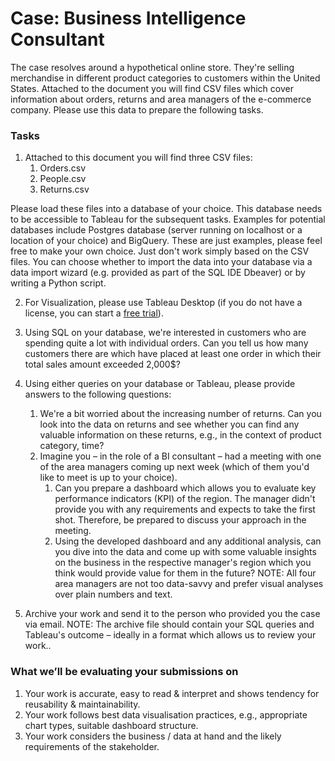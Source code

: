 # Case: Business Intelligence Consultant
The case resolves around a hypothetical online store. They're selling merchandise
in different product categories to customers within the United States. Attached to the document you will find CSV files
which cover information about orders, returns and area managers of the e-commerce company. Please use this data
to prepare the following tasks.

### Tasks

1. Attached to this document you will find three CSV files:
    1. Orders.csv
    2. People.csv
    3. Returns.csv

Please load these files into a database of your choice. This database needs to be accessible to Tableau for the subsequent tasks. 
Examples for potential databases include Postgres database (server running on localhost or a location of your choice) and BigQuery. These are just examples, please feel free to make your own choice. Just don't work simply based on the CSV files. You can choose whether to import the data into your database via a data import wizard (e.g. provided as part of the SQL IDE Dbeaver) or by writing a Python script.


2. For Visualization, please use Tableau Desktop (if you do not have a license, you can start a [free trial](https://www.tableau.com/en-gb/products/trial)).


3. Using SQL on your database, we're interested in customers who are spending quite a lot with individual orders. Can you
tell us how many customers there are which have placed at least one order in which their
total sales amount exceeded 2,000$?
  
5. Using either queries on your database or Tableau, please provide answers to the following questions:
    1. We're a bit worried about the increasing number of returns. Can you look into the data
on returns and see whether you can find any valuable information on these returns, e.g., in
the context of product category, time?
    2. Imagine you – in the role of a BI consultant – had a meeting with one of the area managers
coming up next week (which of them you'd like to meet is up to your choice). 
       1. Can you prepare a dashboard which allows you to evaluate key performance indicators (KPI) of the region. The manager didn't provide you with any requirements and expects to take the first shot. Therefore, be prepared to discuss your approach in the meeting.
       2. Using the developed dashboard and any additional analysis, can you dive into the data and come up with some valuable insights on the business in the respective manager's region which you think would provide value for them in the future?
       NOTE: All four area managers are not too data-savvy and prefer visual analyses over plain numbers and text.


6. Archive your work and send it to the person who provided you the case via email.
   NOTE: The archive file should contain your SQL queries and Tableau's outcome – ideally in a format which allows us to review your work..
   
### What we’ll be evaluating your submissions on

1. Your work is accurate, easy to read & interpret and shows tendency for reusability & maintainability.
2. Your work follows best data visualisation practices, e.g., appropriate chart types, suitable dashboard structure.
3. Your work considers the business / data at hand and the likely requirements of the stakeholder.
